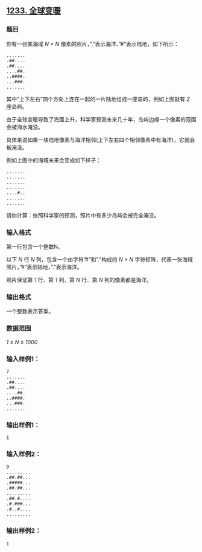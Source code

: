 ## [1233. 全球变暖](https://www.acwing.com/problem/content/1235/)

### 题目

你有一张某海域 *N × N* 像素的照片，”.”表示海洋、”#”表示陆地，如下所示：

```
.......
.##....
.##....
....##.
..####.
...###.
.......
```

其中”上下左右”四个方向上连在一起的一片陆地组成一座岛屿，例如上图就有 *2* 座岛屿。

由于全球变暖导致了海面上升，科学家预测未来几十年，岛屿边缘一个像素的范围会被海水淹没。

具体来说如果一块陆地像素与海洋相邻(上下左右四个相邻像素中有海洋)，它就会被淹没。

例如上图中的海域未来会变成如下样子：

```
.......
.......
.......
.......
....#..
.......
.......
```

请你计算：依照科学家的预测，照片中有多少岛屿会被完全淹没。

### 输入格式

第一行包含一个整数N。

以下 *N* 行 *N* 列，包含一个由字符”#”和”.”构成的 *N × N* 字符矩阵，代表一张海域照片，”#”表示陆地，”.”表示海洋。

照片保证第 *1* 行、第 *1* 列、第 *N* 行、第 *N* 列的像素都是海洋。

### 输出格式

一个整数表示答案。

### 数据范围

*1 ≤ N ≤ 1000*

### 输入样例1：

```
7
.......
.##....
.##....
....##.
..####.
...###.
.......
```

### 输出样例1：

```
1
```

### 输入样例2：

```
9
.........
.##.##...
.#####...
.##.##...
.........
.##.#....
.#.###...
.#..#....
.........
```

### 输出样例2：

```
1
```
